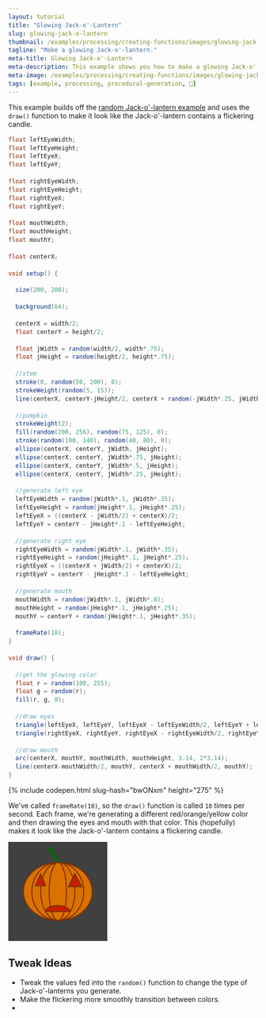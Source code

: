 ```yaml
---
layout: tutorial
title: "Glowing Jack-o'-Lantern"
slug: glowing-jack-o-lantern
thumbnail: /examples/processing/creating-functions/images/glowing-jack-o-lantern-2.gif
tagline: "Make a glowing Jack-o'-lantern."
meta-title: Glowing Jack-o'-Lantern
meta-description: This example shows you how to make a glowing Jack-o'-lantern.
meta-image: /examples/processing/creating-functions/images/glowing-jack-o-lantern-3.png
tags: [example, processing, procedural-generation, 🎃]
---
```


This example builds off the [random Jack-o'-lantern example](/examples/processing/creating-variables/random-jack-o-lantern) and uses the `draw()` function to make it look like the Jack-o'-lantern contains a flickering candle.

```java
float leftEyeWidth;
float leftEyeHeight;
float leftEyeX;
float leftEyeY;
 
float rightEyeWidth;
float rightEyeHeight;
float rightEyeX;
float rightEyeY;
 
float mouthWidth;
float mouthHeight;
float mouthY;
 
float centerX;
 
void setup() {
 
  size(200, 200);
  
  background(64);
 
  centerX = width/2;
  float centerY = height/2;
 
  float jWidth = random(width/2, width*.75);
  float jHeight = random(height/2, height*.75);
 
  //stem
  stroke(0, random(50, 200), 0);
  strokeWeight(random(5, 15));
  line(centerX, centerY-jHeight/2, centerX + random(-jWidth*.25, jWidth*.25), centerY - jHeight*.75);
 
  //pumpkin
  strokeWeight(2);
  fill(random(200, 256), random(75, 125), 0);
  stroke(random(100, 140), random(40, 80), 0);
  ellipse(centerX, centerY, jWidth, jHeight);
  ellipse(centerX, centerY, jWidth*.75, jHeight);
  ellipse(centerX, centerY, jWidth*.5, jHeight);
  ellipse(centerX, centerY, jWidth*.25, jHeight);
 
  //generate left eye
  leftEyeWidth = random(jWidth*.1, jWidth*.35);
  leftEyeHeight = random(jHeight*.1, jHeight*.25);
  leftEyeX = ((centerX - jWidth/2) + centerX)/2;
  leftEyeY = centerY - jHeight*.1 - leftEyeHeight;
 
  //generate right eye
  rightEyeWidth = random(jWidth*.1, jWidth*.35);
  rightEyeHeight = random(jHeight*.1, jHeight*.25);
  rightEyeX = ((centerX + jWidth/2) + centerX)/2;
  rightEyeY = centerY - jHeight*.1 - leftEyeHeight;
 
  //generate mouth
  mouthWidth = random(jWidth*.1, jWidth*.8);
  mouthHeight = random(jHeight*.1, jHeight*.25);
  mouthY = centerY + random(jHeight*.1, jHeight*.35);
 
  frameRate(10);
}
 
void draw() {
 
  //get the glowing color
  float r = random(100, 255);
  float g = random(r);
  fill(r, g, 0);
 
  //draw eyes
  triangle(leftEyeX, leftEyeY, leftEyeX - leftEyeWidth/2, leftEyeY + leftEyeHeight, leftEyeX + leftEyeWidth/2, leftEyeY + leftEyeHeight);
  triangle(rightEyeX, rightEyeY, rightEyeX - rightEyeWidth/2, rightEyeY + rightEyeHeight, rightEyeX + rightEyeWidth/2, rightEyeY + rightEyeHeight);
 
  //draw mouth
  arc(centerX, mouthY, mouthWidth, mouthHeight, 3.14, 2*3.14);
  line(centerX-mouthWidth/2, mouthY, centerX + mouthWidth/2, mouthY);
}
```

{% include codepen.html slug-hash="bwONxm" height="275" %}

We've called `frameRate(10)`, so the `draw()` function is called `10` times per second. Each frame, we're generating a different red/orange/yellow color and then drawing the eyes and mouth with that color. This (hopefully) makes it look like the Jack-o'-lantern contains a flickering candle.

![glowing Jack-o'-lantern](/examples/processing/creating-functions/images/glowing-jack-o-lantern-1.gif)

## Tweak Ideas

- Tweak the values fed into the `random()` function to change the type of Jack-o'-lanterns you generate.
- Make the flickering more smoothly transition between colors.
- 
